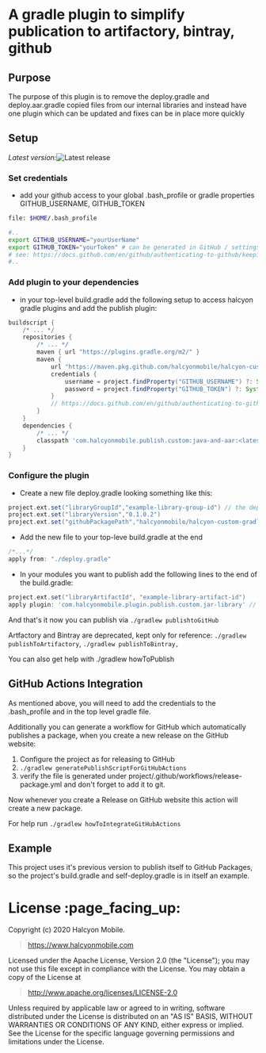# A gradle plugin to simplify publication to artifactory, bintray, github

## Purpose

The purpose of this plugin is to remove the deploy.gradle and deploy.aar.gradle copied files from our internal libraries 
and instead have one plugin which can be updated and fixes can be in place more quickly

## Setup

*Latest version:*![Latest release](https://img.shields.io/github/v/release/halcyonmobile/halcyon-custom-gradle-publish-plugin)

### Set credentials

- add your github access to your global .bash_profile or gradle properties
GITHUB_USERNAME, GITHUB_TOKEN
```bash 
file: $HOME/.bash_profile

#..
export GITHUB_USERNAME="yourUserName"
export GITHUB_TOKEN="yourToken" # can be generated in GitHub / settings / developer settings / Personal Access Token / Generate new token. and check read packages
# see: https://docs.github.com/en/github/authenticating-to-github/keeping-your-account-and-data-secure/creating-a-personal-access-token
#..
```

### Add plugin to your dependencies

- in your top-level build.gradle add the following setup to access halcyon gradle plugins and add the publish plugin:
```groovy
buildscript {
    /* ... */
    repositories {
        /* ... */
        maven { url "https://plugins.gradle.org/m2/" }
        maven {
            url "https://maven.pkg.github.com/halcyonmobile/halcyon-custom-gradle-publish-plugin"
            credentials {
                username = project.findProperty("GITHUB_USERNAME") ?: System.getenv("GITHUB_USERNAME")
                password = project.findProperty("GITHUB_TOKEN") ?: System.getenv("GITHUB_TOKEN")
            }
            // https://docs.github.com/en/github/authenticating-to-github/keeping-your-account-and-data-secure/creating-a-personal-access-token
        }
    }
    dependencies {
        /* ... */
        classpath 'com.halcyonmobile.publish.custom:java-and-aar:<latest_version>'
    }
}
```

### Configure the plugin

- Create a new file deploy.gradle looking something like this:
```groovy
project.ext.set("libraryGroupId","example-library-group-id") // the dependency will result in something like implementation "com.halcyonmobile.<example-library-group-id>:<example-library-artifact-id>:<0.1.0.2>"
project.ext.set("libraryVersion","0.1.0.2")
project.ext.set("githubPackagePath","halcyonmobile/halcyon-custom-gradle-publish-plugin") // this is the path of the github package, comes from "https://github.com/halcyonmobile/halcyon-custom-gradle-publish-plugin/"
```

- Add the new file to your top-leve build.gradle at the end
```groovy
/*...*/
apply from: "./deploy.gradle"
``` 

- In your modules you want to publish add the following lines to the end of the build.gradle:
```groovy
project.ext.set("libraryArtifactId", "example-library-artifact-id")
apply plugin: 'com.halcyonmobile.plugin.publish.custom.jar-library' // or aar-library if it's an android module
```

And that's it now you can publish via `./gradlew publishtoGitHub`

Artfactory and Bintray are deprecated, kept only for reference: `./gradlew publishToArtifactory`, `./gradlew publishToBintray,`

You can also get help with ./gradlew howToPublish

## GitHub Actions Integration

As mentioned above, you will need to add the credentials to the .bash_profile and in the top level gradle file.

Additionally you can generate a workflow for GitHub which automatically publishes a package, when you create a new release on the GitHub website:

1. Configure the project as for releasing to GitHub
2. `./gradlew generatePublishScriptForGitHubActions`
3. verify the file is generated under project/.github/workflows/release-package.yml and don't forget to add it to git.

Now whenever you create a Release on GitHub website this action will create a new package.

For help run `./gradlew howToIntegrateGitHubActions`

## Example

This project uses it's previous version to publish itself to GitHub Packages, so the project's build.gradle and self-deploy.gradle is in itself an example.

<h1 id="license">License :page_facing_up:</h1>

Copyright (c) 2020 Halcyon Mobile.
> https://www.halcyonmobile.com

Licensed under the Apache License, Version 2.0 (the "License");
you may not use this file except in compliance with the License.
You may obtain a copy of the License at

> http://www.apache.org/licenses/LICENSE-2.0

Unless required by applicable law or agreed to in writing, software
distributed under the License is distributed on an "AS IS" BASIS,
WITHOUT WARRANTIES OR CONDITIONS OF ANY KIND, either express or implied.
See the License for the specific language governing permissions and
limitations under the License.
